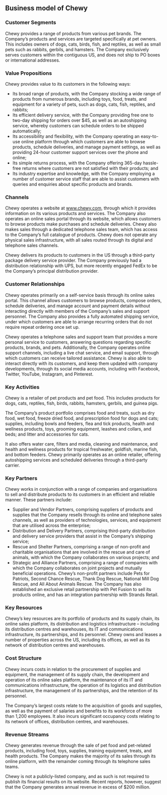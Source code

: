 Business model of Chewy
-----------------------

 ### Customer Segments

 Chewy provides a range of products from various pet brands. The Company’s products and services are targeted specifically at pet owners. This includes owners of dogs, cats, birds, fish, and reptiles, as well as small pets such as rabbits, gerbils, and hamsters. The Company exclusively serves customers within the contiguous US, and does not ship to PO boxes or international addresses.

 ### Value Propositions

 Chewy provides value to its customers in the following ways:

  * Its broad range of products, with the Company stocking a wide range of products from numerous brands, including toys, food, treats, and equipment for a variety of pets, such as dogs, cats, fish, reptiles, and rabbits;
 * Its efficient delivery service, with the Company providing free one to two-day shipping for orders over $45, as well as an autoshipping service, whereby customers can schedule orders to be shipped automatically;
 * Its accessibility and flexibility, with the Company operating an easy-to-use online platform through which customers are able to browse products, schedule deliveries, and manage payment settings, as well as providing 24-hour customer support services over the phone and online;
 * Its simple returns process, with the Company offering 365-day hassle-free returns where customers are not satisfied with their products; and
 * Its industry expertise and knowledge, with the Company employing a number of customer service staff that are able to assist customers with queries and enquiries about specific products and brands.
  ### Channels

 Chewy operates a website at www.chewy.com, through which it provides information on its various products and services. The Company also operates an online sales portal through its website, which allows customers to browse products make purchases and schedule deliveries. Chewy also makes sales through a dedicated telephone sales team, which has access to the Company’s full catalogue of products. Chewy does not operate any physical sales infrastructure, with all sales routed through its digital and telephone sales channels.

 Chewy delivers its products to customers in the US through a third-party package delivery service provider. The Company previously had a distribution relationship with UPS, but more recently engaged FedEx to be the Company’s principal distribution provider.

 ### Customer Relationships

 Chewy operates primarily on a self-service basis through its online sales portal. This channel allows customers to browse products, compose orders, schedule deliveries, and manage account and payment details without interacting directly with members of the Company’s sales and support personnel. The Company also provides a fully automated shipping service, under which customers are able to arrange recurring orders that do not require repeat ordering once set up.

 Chewy operates a telephone sales and support team that provides a more personal service to customers, answering questions regarding specific products, brands, and pets. Additionally, the Company operates online support channels, including a live chat service, and email support, through which customers can receive tailored assistance. Chewy is also able to interact directly with its customers, and keep them updated with company developments, through its social media accounts, including with Facebook, Twitter, YouTube, Instagram, and Pinterest.

 ### Key Activities

 Chewy is a retailer of pet products and pet food. This includes products for dogs, cats, reptiles, fish, birds, rabbits, hamsters, gerbils, and guinea pigs.

 The Company’s product portfolio comprises food and treats, such as dry food, wet food, freeze dried food, and prescription food for dogs and cats; supplies, including bowls and feeders, flea and tick products, health and wellness products, toys, grooming equipment, leashes and collars, and beds; and litter and accessories for cats.

 It also offers water care, filters and media, cleaning and maintenance, and health and wellness products for tropical freshwater, goldfish, marine fish, and bottom feeders. Chewy primarily operates as an online retailer, offering autoshipping services and scheduled deliveries through a third-party carrier.

 ### Key Partners

 Chewy works in conjunction with a range of companies and organisations to sell and distribute products to its customers in an efficient and reliable manner. These partners include:

  * Supplier and Vendor Partners, comprising suppliers of products and supplies that the Company resells through its online and telephone sales channels, as well as providers of technologies, services, and equipment that are utilised across the enterprise;
 * Distribution and Delivery Partners, comprising third-party distribution and delivery service providers that assist in the Company’s shipping service;
 * Rescue and Shelter Partners, comprising a range of non-profit and charitable organisations that are involved in the rescue and care of animals, with which the Company collaborates on various projects; and
 * Strategic and Alliance Partners, comprising a range of companies with which the Company collaborates on joint projects and mutually beneficial operations.
  Chewy’s non-profit partners include Pets for Patriots, Second Chance Rescue, Thank Dog Rescue, National Mill Dog Rescue, and All About Animals Rescue. The Company has also established an exclusive retail partnership with Pet Fusion to sell its products online, and has an integration partnership with Strands Retail.

 ### Key Resources

 Chewy’s key resources are its portfolio of products and its supply chain, its online sales platform, its distribution and logistics infrastructure – including its distribution centres and warehouses, its IT and communications infrastructure, its partnerships, and its personnel. Chewy owns and leases a number of properties across the US, including its offices, as well as its network of distribution centres and warehouses.

 ### Cost Structure

 Chewy incurs costs in relation to the procurement of supplies and equipment, the management of its supply chain, the development and operation of its online sales platform, the maintenance of its IT and communications infrastructure, the operation of its logistics and distribution infrastructure, the management of its partnerships, and the retention of its personnel.

 The Company’s largest costs relate to the acquisition of goods and supplies, as well as the payment of salaries and benefits to its workforce of more than 1,200 employees. It also incurs significant occupancy costs relating to its network of offices, distribution centres, and warehouses.

 ### Revenue Streams

 Chewy generates revenue through the sale of pet food and pet-related products, including food, toys, supplies, training equipment, treats, and health products. The Company makes the majority of its sales through its online platform, with the remainder coming through its telephone sales teams.

 Chewy is not a publicly-listed company, and as such is not required to publish its financial results on its website. Recent reports, however, suggest that the Company generates annual revenue in excess of $200 million.